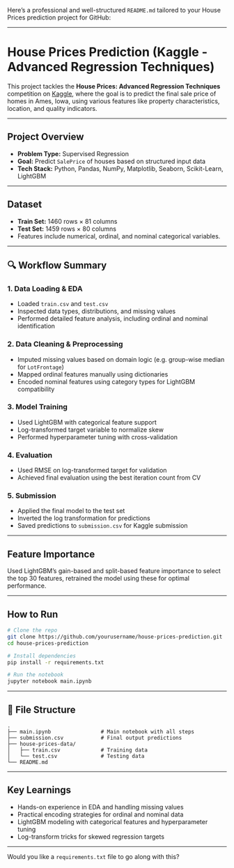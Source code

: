 Here’s a professional and well-structured `README.md` tailored to your House Prices prediction project for GitHub:

---

# House Prices Prediction (Kaggle - Advanced Regression Techniques)

This project tackles the **House Prices: Advanced Regression Techniques** competition on [Kaggle](https://www.kaggle.com/competitions/house-prices-advanced-regression-techniques), where the goal is to predict the final sale price of homes in Ames, Iowa, using various features like property characteristics, location, and quality indicators.

---

## Project Overview

* **Problem Type:** Supervised Regression
* **Goal:** Predict `SalePrice` of houses based on structured input data
* **Tech Stack:** Python, Pandas, NumPy, Matplotlib, Seaborn, Scikit-Learn, LightGBM

---

## Dataset

* **Train Set:** 1460 rows × 81 columns
* **Test Set:** 1459 rows × 80 columns
* Features include numerical, ordinal, and nominal categorical variables.

---

## 🔍 Workflow Summary

### 1. Data Loading & EDA

* Loaded `train.csv` and `test.csv`
* Inspected data types, distributions, and missing values
* Performed detailed feature analysis, including ordinal and nominal identification

### 2. Data Cleaning & Preprocessing

* Imputed missing values based on domain logic (e.g. group-wise median for `LotFrontage`)
* Mapped ordinal features manually using dictionaries
* Encoded nominal features using category types for LightGBM compatibility

### 3. Model Training

* Used LightGBM with categorical feature support
* Log-transformed target variable to normalize skew
* Performed hyperparameter tuning with cross-validation

### 4. Evaluation

* Used RMSE on log-transformed target for validation
* Achieved final evaluation using the best iteration count from CV

### 5. Submission

* Applied the final model to the test set
* Inverted the log transformation for predictions
* Saved predictions to `submission.csv` for Kaggle submission

---

## Feature Importance

Used LightGBM’s gain-based and split-based feature importance to select the top 30 features, retrained the model using these for optimal performance.

---

## How to Run

```bash
# Clone the repo
git clone https://github.com/yourusername/house-prices-prediction.git
cd house-prices-prediction

# Install dependencies
pip install -r requirements.txt

# Run the notebook
jupyter notebook main.ipynb
```

---

## 📁 File Structure

```
.
├── main.ipynb                # Main notebook with all steps
├── submission.csv            # Final output predictions
├── house-prices-data/
│   ├── train.csv             # Training data
│   └── test.csv              # Testing data
└── README.md
```

---

## Key Learnings

* Hands-on experience in EDA and handling missing values
* Practical encoding strategies for ordinal and nominal data
* LightGBM modeling with categorical features and hyperparameter tuning
* Log-transform tricks for skewed regression targets


---

Would you like a `requirements.txt` file to go along with this?

